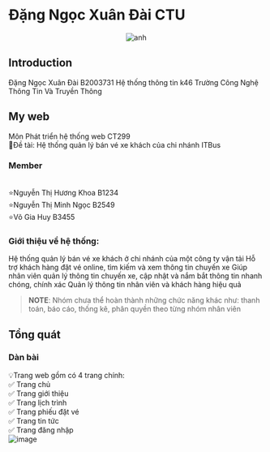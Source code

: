 # Đặng Ngọc Xuân Đài CTU

<p align="center">
<img src="https://static.tuoitre.vn/tto/i/s626/2012/12/13/acDyFo20.jpg" alt="anh"></a>
</p>

## Introduction
Đặng Ngọc Xuân Đài
B2003731
Hệ thống thông tin k46
Trường Công Nghệ Thông Tin Và Truyền Thông

## My web
Môn Phát triển hệ thống web CT299 <br>
🚩Đề tài: Hệ thống quản lý bán vé xe khách của chi nhánh ITBus

### Member
<br>⭐Nguyễn Thị Hương Khoa B1234
<br>⭐Nguyễn Thị Minh Ngọc B2549
<br>⭐Võ Gia Huy B3455

### Giới thiệu về hệ thống:
Hệ thống quản lý bán vé xe khách ở chi nhánh của một công ty vận tải
Hỗ trợ khách hàng đặt vé online, tìm kiếm và xem thông tin chuyến xe
Giúp nhân viên quản lý thông tin chuyến xe, cập nhật và nắm bắt thông tin nhanh chóng, chính xác
Quản lý thông tin nhân viên và khách hàng hiệu quả




> **NOTE**: Nhóm chưa thể hoàn thành những chức năng khác như: thanh toán, báo cáo, thống kê, phân quyền theo từng nhóm nhân viên



## Tổng quát

### Dàn bài
💡Trang web gồm có 4 trang chính: <br>
               ✅ Trang chủ <br>
               ✅ Trang giới thiệu<br>
               ✅ Trang lịch trình<br>
               ✅ Trang phiếu đặt vé<br>
               ✅ Trang tin tức<br>
               ✅ Trang đăng nhập<br>
 ![image](https://user-images.githubusercontent.com/127927264/225727901-d43ba78d-7883-4566-97d6-3843ad100bbb.png) 

